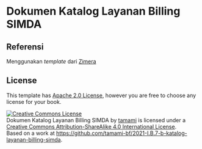 # Dokumen Katalog Layanan Billing SIMDA

## Referensi

Menggunakan _template_ dari [Zimera](https://github.com/zimera-systems/book-template-asciidoc)


## License

This template has [Apache 2.0 License](https://www.apache.org/licenses/LICENSE-2.0), however you are free to choose any license for your book.

<a rel="license" href="http://creativecommons.org/licenses/by-sa/4.0/"><img alt="Creative Commons License" style="border-width:0" src="https://i.creativecommons.org/l/by-sa/4.0/88x31.png" /></a><br /><span xmlns:dct="http://purl.org/dc/terms/" href="http://purl.org/dc/dcmitype/Text" property="dct:title" rel="dct:type">Dokumen Katalog Layanan Billing SIMDA</span> by <a xmlns:cc="http://creativecommons.org/ns#" href="https://github.com/tamami" property="cc:attributionName" rel="cc:attributionURL">tamami</a> is licensed under a <a rel="license" href="http://creativecommons.org/licenses/by-sa/4.0/">Creative Commons Attribution-ShareAlike 4.0 International License</a>.<br />Based on a work at <a xmlns:dct="http://purl.org/dc/terms/" href="https://github.com/tamami-bf/2021-I.B.7-b-katalog-layanan-billing-simda" rel="dct:source">https://github.com/tamami-bf/2021-I.B.7-b-katalog-layanan-billing-simda</a>.